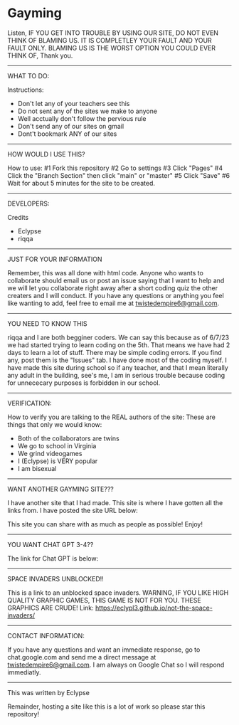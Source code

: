 # Gayming
Listen, IF YOU GET INTO TROUBLE BY USING OUR SITE, DO NOT EVEN THINK OF BLAMING US. IT IS COMPLETLEY YOUR FAULT AND YOUR FAULT ONLY. BLAMING US IS THE WORST OPTION YOU COULD EVER THINK OF, Thank you.

----------------------------------------------------------------------------

WHAT TO DO:

Instructions:
 - Don't let any of your teachers see this
 - Do not sent any of the sites we make to anyone
 - Well acctually don't follow the pervious rule
 - Don't send any of our sites on gmail 
 - Dont't bookmark ANY of our sites

----------------------------------------------------------------------------
 
 HOW WOULD I USE THIS?
 
 How to use:
  #1 Fork this repository
  #2 Go to settings
  #3 Click "Pages"
  #4 Click the "Branch Section" then click "main" or "master"
  #5 Click "Save"
  #6 Wait for about 5 minutes for the site to be created.
  
  ----------------------------------------------------------------------------
 
DEVELOPERS: 

Credits
 - Eclypse
 - riqqa
----------------------------------------------------------------------------

JUST FOR YOUR INFORMATION

Remember, this was all done with html code. Anyone who wants to collaborate should email us or post an issue saying that I want to help and we will let you collaborate right away after a short coding quiz the other creaters and I will conduct. If you have any questions or anything you feel like wanting to add, feel free to email me at twistedempire6@gmail.com. 

----------------------------------------------------------------------------

YOU NEED TO KNOW THIS

riqqa and I are both begginer coders. We can say this because as of 6/7/23 we had started trying to learn coding on the 5th. That means we have had 2 days to learn a lot of stuff. There may be simple coding errors. If you find any, post them is the "Issues" tab. I have done most of the coding myself. I have made this site during school so if any teacher, and that I mean literally any adult in the building, see's me, I am in serious trouble because coding for unnececary purposes is forbidden in our school.

----------------------------------------------------------------------------

VERIFICATION:

How to verify you are talking to the REAL authors of the site:
These are things that only we would know:
 - Both of the collaborators are twins
 - We go to school in Virginia
 - We grind videogames 
 - I (Eclypse) is VERY popular
 - I am bisexual

 ----------------------------------------------------------------------------
 
 WANT ANOTHER GAYMING SITE???
 
 I have another site that I had made. This site is where I have gotten all the links from. I have posted the site URL below:
 <a href="https://sites.google.com/view/dontletyourteachersseethis/home"></a>
 
 This site you can share with as much as people as possible! Enjoy!
 
 ----------------------------------------------------------------------------
 
 YOU WANT CHAT GPT 3-4??
 
 The link for Chat GPT is below:
 <a href="https://openchat.so/chat/W8f0kJqcWxF60s2FWJDL"></a>
 
 ----------------------------------------------------------------------------
 
 SPACE INVADERS UNBLOCKED!!
 
 This is a link to an unblocked space invaders. WARNING, IF YOU LIKE HIGH QUALITY GRAPHIC GAMES, THIS GAME IS NOT FOR YOU. THESE GRAPHICS   ARE CRUDE! Link:
 https://eclypl3.github.io/not-the-space-invaders/
 
 ----------------------------------------------------------------------------
 
 CONTACT INFORMATION:
 
 If you have any questions and want an immediate response, go to chat.google.com and send me a direct message at twistedempire6@gmail.com. I am always on Google Chat so I will respond immediatly.
 
 ----------------------------------------------------------------------------
 
 This was written by Eclypse
 
 Remainder, hosting a site like this is a lot of work so please star this repository!
 
 













